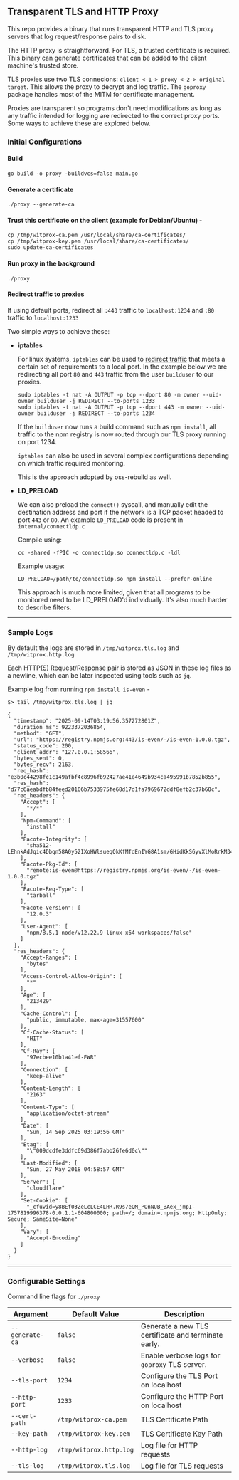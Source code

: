 ## Transparent TLS and HTTP Proxy

This repo provides a binary that runs transparent HTTP and TLS proxy servers that log request/response pairs to disk.

The HTTP proxy is straightforward. For TLS, a trusted certificate is required. This binary can generate certificates that can be added to the client machine's trusted store.

TLS proxies use two TLS connecions: `client <-1-> proxy <-2-> original target`. This allows the proxy to decrypt and log traffic. The `goproxy` package handles most of the MITM for certificate management.

Proxies are transparent so programs don't need modifications as long as any traffic intended for logging are redirected to the correct proxy ports. Some ways to achieve these are explored below.

### Initial Configurations

#### Build

`go build -o proxy -buildvcs=false main.go`

#### Generate a certificate

`./proxy --generate-ca`

#### Trust this certificate on the client (example for Debian/Ubuntu) - 

```
cp /tmp/witprox-ca.pem /usr/local/share/ca-certificates/
cp /tmp/witprox-key.pem /usr/local/share/ca-certificates/
sudo update-ca-certificates
```

#### Run proxy in the background

`./proxy`

#### Redirect traffic to proxies

If using default ports, redirect all `:443` traffic to `localhost:1234` and `:80` traffic to `localhost:1233`

Two simple ways to achieve these:

- **iptables**

    For linux systems, `iptables` can be used to [redirect traffic](https://linux.die.net/man/8/iptables#:~:text=raw%20table.-,REDIRECT,-This%20target%20is) that meets a certain set of requirements to a local port. In the example below we are redirecting all port `80` and `443` traffic from the user `builduser` to our proxies. 

    ```
    sudo iptables -t nat -A OUTPUT -p tcp --dport 80 -m owner --uid-owner builduser -j REDIRECT --to-ports 1233
    sudo iptables -t nat -A OUTPUT -p tcp --dport 443 -m owner --uid-owner builduser -j REDIRECT --to-ports 1234
    ```

    If the `builduser` now runs a build command such as `npm install`, all traffic to the npm registry is now routed through our TLS proxy running on port 1234.

    `iptables` can also be used in several complex configurations depending on which traffic required monitoring.

    This is the approach adopted by oss-rebuild as well.

- **LD_PRELOAD**

    We can also preload the `connect()` syscall, and manually edit the destination address and port if the network is a TCP packet headed to port `443` or `80`. An example `LD_PRELOAD` code is present in `internal/connectldp.c`

    Compile using:

    `cc -shared -fPIC -o connectldp.so connectldp.c -ldl`

    Example usage:

    `LD_PRELOAD=/path/to/connectldp.so npm install --prefer-online`

    This approach is much more limited, given that all programs to be monitored need to be LD_PRELOAD'd individually. It's also much harder to describe filters.
  
---
### Sample Logs

By default the logs are stored in `/tmp/witprox.tls.log` and `/tmp/witprox.http.log`

Each HTTP(S) Request/Response pair is stored as JSON in these log files as a newline, which can be later inspected using tools such as `jq`. 

Example log from running `npm install is-even` - 

```
$> tail /tmp/witprox.tls.log | jq

{
  "timestamp": "2025-09-14T03:19:56.357272801Z",
  "duration_ms": 9223372036854,
  "method": "GET",
  "url": "https://registry.npmjs.org:443/is-even/-/is-even-1.0.0.tgz",
  "status_code": 200,
  "client_addr": "127.0.0.1:58566",
  "bytes_sent": 0,
  "bytes_recv": 2163,
  "req_hash": "e3b0c44298fc1c149afbf4c8996fb92427ae41e4649b934ca495991b7852b855",
  "res_hash": "d77c6aeabdfb84feed20106b7533975fe68d17d1fa7969672ddf8efb2c37b60c",
  "req_headers": {
    "Accept": [
      "*/*"
    ],
    "Npm-Command": [
      "install"
    ],
    "Pacote-Integrity": [
      "sha512-LEhnkAdJqic4Dbqn58A0y52IXoHWlsueqQkKfMfdEnIYG8A1sm/GHidKkS6yvXlMoRrkM34csHnXQtOqcb+Jzg=="
    ],
    "Pacote-Pkg-Id": [
      "remote:is-even@https://registry.npmjs.org/is-even/-/is-even-1.0.0.tgz"
    ],
    "Pacote-Req-Type": [
      "tarball"
    ],
    "Pacote-Version": [
      "12.0.3"
    ],
    "User-Agent": [
      "npm/8.5.1 node/v12.22.9 linux x64 workspaces/false"
    ]
  },
  "res_headers": {
    "Accept-Ranges": [
      "bytes"
    ],
    "Access-Control-Allow-Origin": [
      "*"
    ],
    "Age": [
      "213429"
    ],
    "Cache-Control": [
      "public, immutable, max-age=31557600"
    ],
    "Cf-Cache-Status": [
      "HIT"
    ],
    "Cf-Ray": [
      "97ecbee10b1a41ef-EWR"
    ],
    "Connection": [
      "keep-alive"
    ],
    "Content-Length": [
      "2163"
    ],
    "Content-Type": [
      "application/octet-stream"
    ],
    "Date": [
      "Sun, 14 Sep 2025 03:19:56 GMT"
    ],
    "Etag": [
      "\"009dcdfe3ddfc69d386f7abb26fe6d0c\""
    ],
    "Last-Modified": [
      "Sun, 27 May 2018 04:58:57 GMT"
    ],
    "Server": [
      "cloudflare"
    ],
    "Set-Cookie": [
      "_cfuvid=y8BEf03ZeLcLCE4LHR.R9s7eQM_POnNUB_BAex_jmpI-1757819996378-0.0.1.1-604800000; path=/; domain=.npmjs.org; HttpOnly; Secure; SameSite=None"
    ],
    "Vary": [
      "Accept-Encoding"
    ]
  }
}
```

--- 
### Configurable Settings

Command line flags for `./proxy`

| Argument | Default Value | Description | 
| -------- | ------------- | ----------- |
| `--generate-ca` |  `false` | Generate a new TLS certificate and terminate early. | 
| `--verbose` | `false` | Enable verbose logs for `goproxy` TLS server.|
| `--tls-port` | `1234` | Configure the TLS Port on localhost | 
| `--http-port` |  `1233` | Configure the HTTP Port on localhost | 
| `--cert-path` | `/tmp/witprox-ca.pem` | TLS Certificate Path | 
| `--key-path` | `/tmp/witprox-key.pem` | TLS Certificate Key Path | 
| `--http-log` |  `/tmp/witprox.http.log` | Log file for HTTP requests | 
| `--tls-log` | `/tmp/witprox.tls.log` | Log file for TLS requests |


